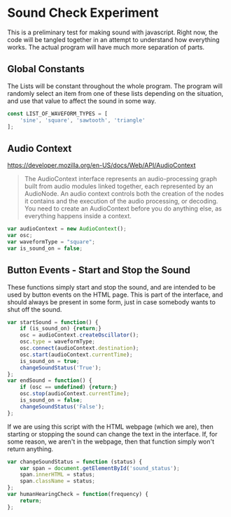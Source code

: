 

Sound Check Experiment
==========================================================================


This is a preliminary test for making sound with javascript.  Right now, the code will be tangled together in an attempt to understand how everything works.  The actual program will have much more separation of parts.




Global Constants
--------------------------------------------------------------------------


The Lists will be constant throughout the whole program.  The program will randomly select an item from one of these lists depending on the situation, and use that value to affect the sound in some way.


~~~ javascript 
const LIST_OF_WAVEFORM_TYPES = [
    'sine', 'square', 'sawtooth', 'triangle'
];
~~~

Audio Context
--------------------------------------------------------------------------


https://developer.mozilla.org/en-US/docs/Web/API/AudioContext

> The AudioContext interface represents an audio-processing graph built from audio modules linked together, each represented by an AudioNode. An audio context controls both the creation of the nodes it contains and the execution of the audio processing, or decoding. You need to create an AudioContext before you do anything else, as everything happens inside a context.


~~~ javascript 
var audioContext = new AudioContext();
var osc;
var waveformType = "square";
var is_sound_on = false;
~~~

Button Events - Start and Stop the Sound
--------------------------------------------------------------------------

These functions simply start and stop the sound, and are intended to be used by button events on the HTML page.  This is part of the interface, and should always be present in some form, just in case somebody wants to shut off the sound.

~~~ javascript 
var startSound = function() {
    if (is_sound_on) {return;}
    osc = audioContext.createOscillator();
    osc.type = waveformType;
    osc.connect(audioContext.destination);
    osc.start(audioContext.currentTime);
    is_sound_on = true;
    changeSoundStatus('True');
};
var endSound = function() {
    if (osc == undefined) {return;}
    osc.stop(audioContext.currentTime);
    is_sound_on = false;
    changeSoundStatus('False');
};
~~~

If we are using this script with the HTML webpage (which we are), then starting or stopping the sound can change the text in the interface.  If, for some reason, we aren't in the webpage, then that function simply won't return anything.


~~~ javascript 
var changeSoundStatus = function (status) {
    var span = document.getElementById('sound_status');
    span.innerHTML = status;
    span.className = status;
};
var humanHearingCheck = function(frequency) {
    return;
};
~~~
